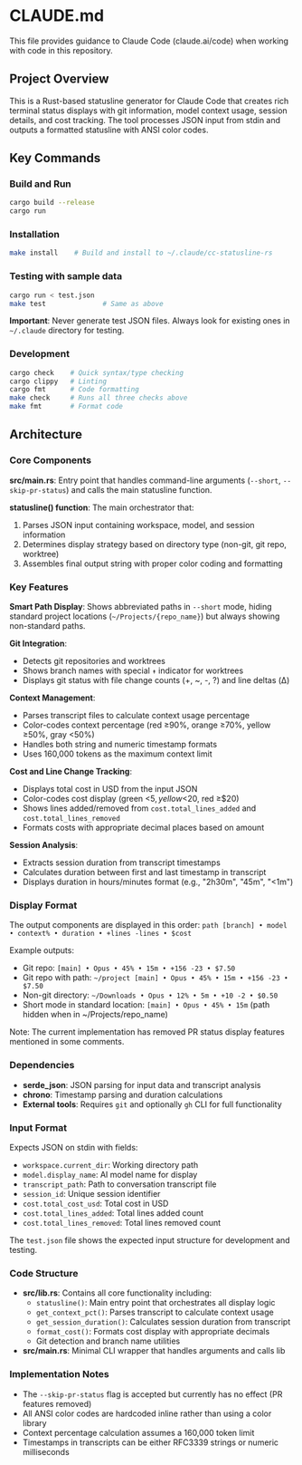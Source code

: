 # CLAUDE.md

This file provides guidance to Claude Code (claude.ai/code) when working with code in this repository.

## Project Overview

This is a Rust-based statusline generator for Claude Code that creates rich terminal status displays with git information, model context usage, session details, and cost tracking. The tool processes JSON input from stdin and outputs a formatted statusline with ANSI color codes.

## Key Commands

### Build and Run

```bash
cargo build --release
cargo run
```

### Installation

```bash
make install    # Build and install to ~/.claude/cc-statusline-rs
```

### Testing with sample data

```bash
cargo run < test.json
make test              # Same as above
```

**Important**: Never generate test JSON files. Always look for existing ones in `~/.claude` directory for testing.

### Development

```bash
cargo check    # Quick syntax/type checking
cargo clippy   # Linting
cargo fmt      # Code formatting
make check     # Runs all three checks above
make fmt       # Format code
```

## Architecture

### Core Components

**src/main.rs**: Entry point that handles command-line arguments (`--short`, `--skip-pr-status`) and calls the main statusline function.

**statusline() function**: The main orchestrator that:

1. Parses JSON input containing workspace, model, and session information
2. Determines display strategy based on directory type (non-git, git repo, worktree)
3. Assembles final output string with proper color coding and formatting

### Key Features

**Smart Path Display**: Shows abbreviated paths in `--short` mode, hiding standard project locations (`~/Projects/{repo_name}`) but always showing non-standard paths.

**Git Integration**:

- Detects git repositories and worktrees
- Shows branch names with special `↟` indicator for worktrees
- Displays git status with file change counts (+, ~, -, ?) and line deltas (Δ)

**Context Management**:

- Parses transcript files to calculate context usage percentage
- Color-codes context percentage (red ≥90%, orange ≥70%, yellow ≥50%, gray <50%)
- Handles both string and numeric timestamp formats
- Uses 160,000 tokens as the maximum context limit

**Cost and Line Change Tracking**:

- Displays total cost in USD from the input JSON
- Color-codes cost display (green <$5, yellow <$20, red ≥$20)
- Shows lines added/removed from `cost.total_lines_added` and `cost.total_lines_removed`
- Formats costs with appropriate decimal places based on amount

**Session Analysis**:

- Extracts session duration from transcript timestamps
- Calculates duration between first and last timestamp in transcript
- Displays duration in hours/minutes format (e.g., "2h30m", "45m", "<1m")

### Display Format

The output components are displayed in this order: `path [branch] • model • context% • duration • +lines -lines • $cost`

Example outputs:
- Git repo: `[main] • Opus • 45% • 15m • +156 -23 • $7.50`
- Git repo with path: `~/project [main] • Opus • 45% • 15m • +156 -23 • $7.50`
- Non-git directory: `~/Downloads • Opus • 12% • 5m • +10 -2 • $0.50`
- Short mode in standard location: `[main] • Opus • 45% • 15m` (path hidden when in ~/Projects/repo_name)

Note: The current implementation has removed PR status display features mentioned in some comments.

### Dependencies

- **serde_json**: JSON parsing for input data and transcript analysis
- **chrono**: Timestamp parsing and duration calculations
- **External tools**: Requires `git` and optionally `gh` CLI for full functionality

### Input Format

Expects JSON on stdin with fields:

- `workspace.current_dir`: Working directory path
- `model.display_name`: AI model name for display
- `transcript_path`: Path to conversation transcript file
- `session_id`: Unique session identifier
- `cost.total_cost_usd`: Total cost in USD
- `cost.total_lines_added`: Total lines added count
- `cost.total_lines_removed`: Total lines removed count

The `test.json` file shows the expected input structure for development and testing.

### Code Structure

- **src/lib.rs**: Contains all core functionality including:
  - `statusline()`: Main entry point that orchestrates all display logic
  - `get_context_pct()`: Parses transcript to calculate context usage
  - `get_session_duration()`: Calculates session duration from transcript
  - `format_cost()`: Formats cost display with appropriate decimals
  - Git detection and branch name utilities
- **src/main.rs**: Minimal CLI wrapper that handles arguments and calls lib

### Implementation Notes

- The `--skip-pr-status` flag is accepted but currently has no effect (PR features removed)
- All ANSI color codes are hardcoded inline rather than using a color library
- Context percentage calculation assumes a 160,000 token limit
- Timestamps in transcripts can be either RFC3339 strings or numeric milliseconds
